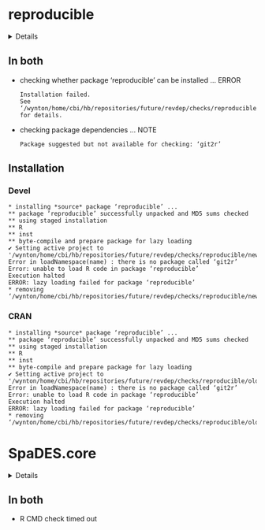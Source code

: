 # reproducible

<details>

* Version: 1.1.1
* Source code: https://github.com/cran/reproducible
* URL: https://reproducible.predictiveecology.org, https://github.com/PredictiveEcology/reproducible
* BugReports: https://github.com/PredictiveEcology/reproducible/issues
* Date/Publication: 2020-05-20 05:10:05 UTC
* Number of recursive dependencies: 123

Run `revdep_details(,"reproducible")` for more info

</details>

## In both

*   checking whether package ‘reproducible’ can be installed ... ERROR
    ```
    Installation failed.
    See ‘/wynton/home/cbi/hb/repositories/future/revdep/checks/reproducible/new/reproducible.Rcheck/00install.out’ for details.
    ```

*   checking package dependencies ... NOTE
    ```
    Package suggested but not available for checking: ‘git2r’
    ```

## Installation

### Devel

```
* installing *source* package ‘reproducible’ ...
** package ‘reproducible’ successfully unpacked and MD5 sums checked
** using staged installation
** R
** inst
** byte-compile and prepare package for lazy loading
✔ Setting active project to '/wynton/home/cbi/hb/repositories/future/revdep/checks/reproducible/new/reproducible.Rcheck/00_pkg_src/reproducible'
Error in loadNamespace(name) : there is no package called ‘git2r’
Error: unable to load R code in package ‘reproducible’
Execution halted
ERROR: lazy loading failed for package ‘reproducible’
* removing ‘/wynton/home/cbi/hb/repositories/future/revdep/checks/reproducible/new/reproducible.Rcheck/reproducible’

```
### CRAN

```
* installing *source* package ‘reproducible’ ...
** package ‘reproducible’ successfully unpacked and MD5 sums checked
** using staged installation
** R
** inst
** byte-compile and prepare package for lazy loading
✔ Setting active project to '/wynton/home/cbi/hb/repositories/future/revdep/checks/reproducible/old/reproducible.Rcheck/00_pkg_src/reproducible'
Error in loadNamespace(name) : there is no package called ‘git2r’
Error: unable to load R code in package ‘reproducible’
Execution halted
ERROR: lazy loading failed for package ‘reproducible’
* removing ‘/wynton/home/cbi/hb/repositories/future/revdep/checks/reproducible/old/reproducible.Rcheck/reproducible’

```
# SpaDES.core

<details>

* Version: 1.0.1
* Source code: https://github.com/cran/SpaDES.core
* URL: https://spades-core.predictiveecology.org/, https://github.com/PredictiveEcology/SpaDES.core
* BugReports: https://github.com/PredictiveEcology/SpaDES.core/issues
* Date/Publication: 2020-05-15 17:10:06 UTC
* Number of recursive dependencies: 157

Run `revdep_details(,"SpaDES.core")` for more info

</details>

## In both

*   R CMD check timed out
    

